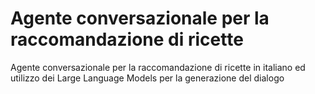 # Agente conversazionale per la raccomandazione di ricette
Agente conversazionale per la raccomandazione di ricette in italiano ed utilizzo dei Large Language Models per la generazione del dialogo
